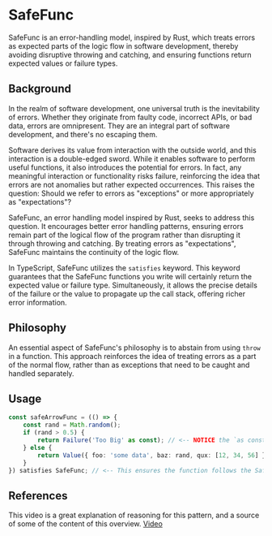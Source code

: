# SafeFunc

SafeFunc is an error-handling model, inspired by Rust, which treats errors as expected parts of the logic flow in software development, thereby avoiding disruptive throwing and catching, and ensuring functions return expected values or failure types.

## Background

In the realm of software development, one universal truth is the inevitability of errors. Whether they originate from faulty code, incorrect APIs, or bad data, errors are omnipresent. They are an integral part of software development, and there's no escaping them.

Software derives its value from interaction with the outside world, and this interaction is a double-edged sword. While it enables software to perform useful functions, it also introduces the potential for errors. In fact, any meaningful interaction or functionality risks failure, reinforcing the idea that errors are not anomalies but rather expected occurrences. This raises the question: Should we refer to errors as "exceptions" or more appropriately as "expectations"?

SafeFunc, an error handling model inspired by Rust, seeks to address this question. It encourages better error handling patterns, ensuring errors remain part of the logical flow of the program rather than disrupting it through throwing and catching. By treating errors as "expectations", SafeFunc maintains the continuity of the logic flow.

In TypeScript, SafeFunc utilizes the `satisfies` keyword. This keyword guarantees that the SafeFunc functions you write will certainly return the expected value or failure type. Simultaneously, it allows the precise details of the failure or the value to propagate up the call stack, offering richer error information.

## Philosophy

An essential aspect of SafeFunc's philosophy is to abstain from using `throw` in a function. This approach reinforces the idea of treating errors as a part of the normal flow, rather than as exceptions that need to be caught and handled separately.

## Usage

```ts
const safeArrowFunc = (() => {
    const rand = Math.random();
    if (rand > 0.5) {
        return Failure('Too Big' as const); // <-- NOTICE the `as const` here - this lets you beautifully   flow the failure details up to the caller(s) in plain text. It helps immediately at dev time via the string literal type, but also at runtime as a value that can be used to react to the failure.
    } else {
        return Value({ foo: 'some data', baz: rand, qux: [12, 34, 56] });
    }
}) satisfies SafeFunc; // <-- This ensures the function follows the SafeFunc pattern without stopping the deeper details from flowing up the call stack.
```

## References

This video is a great explanation of reasoning for this pattern, and a source of some of the content of this overview. [Video](https://www.youtube.com/watch?v=sbVxq7nNtgo)
